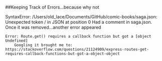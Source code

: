 
##Keeping Track of Errors...because why not

SyntaxError: /Users/old_lace/Documents/GitHub/comic-books/saga.json: Unexpected token / in JSON at position 0
        Had a comment in saga.json. Once it was removed...another error appeared


    Error: Route.get() requires a callback function but got a [object Undefined]
        Googling it brought me to: https://stackoverflow.com/questions/21124909/express-routes-get-requires-callback-functions-but-got-a-object-object
        
